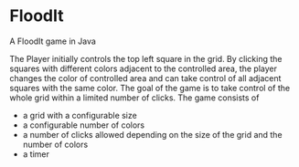 # FloodIt
A FloodIt game in Java

The Player initially controls the top left square in the grid. By clicking the squares with different colors adjacent to the controlled
area, the player changes the color of controlled area and can take control of all adjacent squares with the same color. The goal of the 
game is to take control of the whole grid within a limited number of clicks.
The game consists of 
 - a grid with a configurable size
 - a configurable number of colors
 - a number of clicks allowed depending on the size of the grid and the number of colors
 - a timer
